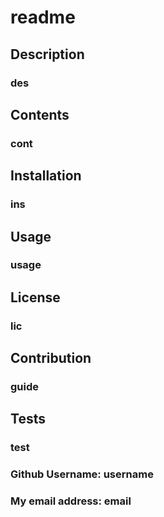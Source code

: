 # readme 
  
  ## Description
  ### des

  ## Contents
  ### cont
  
  ## Installation
  ### ins
  
  ## Usage
  ### usage
  
  ## License
  ### lic
  
  ## Contribution
  ### guide
  
  ## Tests
  ### test
  
  ### Github Username: username
  ### My email address: email
